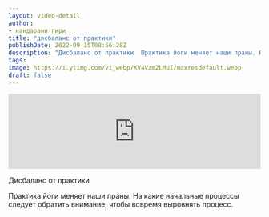 ```yaml
---
layout: video-detail
author:
- нандарани гири
title: "дисбаланс от практики"
publishDate: 2022-09-15T08:56:28Z
description: "Дисбаланс от практики  Практика йоги меняет наши праны. На какие начальные процессы следует обратить внимание, чтобы вовремя выровнять процесс."
tags: 
image: https://i.ytimg.com/vi_webp/KV4Vzm2LMuI/maxresdefault.webp
draft: false
---
```


<iframe width="100%" src="https://www.youtube.com/embed/KV4Vzm2LMuI" frameborder="0" allowfullscreen=""></iframe> 

 Дисбаланс от практики

 Практика йоги меняет наши праны. На какие начальные процессы следует обратить внимание, чтобы вовремя выровнять процесс.   

 